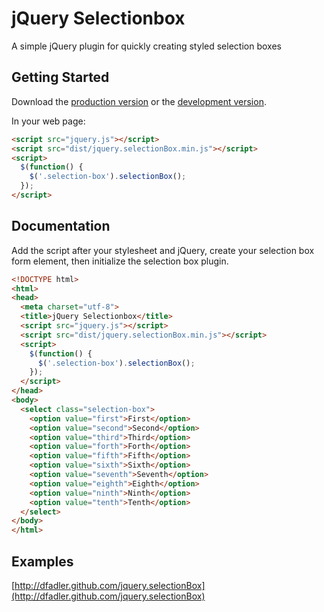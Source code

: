 # jQuery Selectionbox

A simple jQuery plugin for quickly creating styled selection boxes

## Getting Started
Download the [production version][min] or the [development version][max].

[min]: https://raw.github.com/dfadler/jquery.selectionBox/master/dist/jquery.selectionBox.min.js
[max]: https://raw.github.com/dfadler/jquery.selectionBox/master/dist/jquery.selectionBox.js

In your web page:

```html
<script src="jquery.js"></script>
<script src="dist/jquery.selectionBox.min.js"></script>
<script>
  $(function() {
    $('.selection-box').selectionBox();
  });
</script>
```

## Documentation
Add the script after your stylesheet and jQuery, create your selection box form element, then initialize the selection box plugin.

```html
<!DOCTYPE html>
<html>
<head>
  <meta charset="utf-8">
  <title>jQuery Selectionbox</title>
  <script src="jquery.js"></script>
  <script src="dist/jquery.selectionBox.min.js"></script>
  <script>
    $(function() {
      $('.selection-box').selectionBox();
    });
  </script>
</head>
<body>
  <select class="selection-box">
    <option value="first">First</option>
    <option value="second">Second</option>
    <option value="third">Third</option>
    <option value="forth">Forth</option>
    <option value="fifth">Fifth</option>
    <option value="sixth">Sixth</option>
    <option value="seventh">Seventh</option>
    <option value="eighth">Eighth</option>
    <option value="ninth">Ninth</option>
    <option value="tenth">Tenth</option>
  </select>
</body>
</html>
```

## Examples
[http://dfadler.github.com/jquery.selectionBox](http://dfadler.github.com/jquery.selectionBox)

<!-- ## Release History -->


